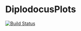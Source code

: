 # DiplodocusPlots

[![Build Status](https://github.com/cneverett/DiplodocusPlots.jl/actions/workflows/CI.yml/badge.svg?branch=master)](https://github.com/cneverett/DiplodocusPlots.jl/actions/workflows/CI.yml?query=branch%3Amaster)
